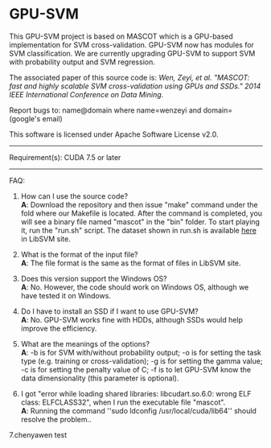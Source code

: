 GPU-SVM
======
This GPU-SVM project is based on MASCOT which is a GPU-based implementation for SVM cross-validation. GPU-SVM now has modules for SVM classification. We are currently upgrading GPU-SVM to support SVM with probability output and SVM regression.

The associated paper of this source code is: <i>Wen, Zeyi, et al. "MASCOT: fast and highly scalable SVM cross-validation using GPUs and SSDs." 2014 IEEE International Conference on Data Mining</i>.

Report bugs to: name@domain where name=wenzeyi and domain=(google's email)

This software is licensed under Apache Software License v2.0.

---------
Requirement(s):
CUDA 7.5 or later

---------
FAQ:

1. How can I use the source code?<br>
<b>A</b>: Download the repository and then issue "make" command under the fold where our Makefile is located. After the command is completed, you will see a binary file named "mascot" in the "bin" folder. To start playing it, run the "run.sh" script. The dataset shown in run.sh is available <a href="http://www.csie.ntu.edu.tw/~cjlin/libsvmtools/datasets/binary.html">here</a> in LibSVM site.

2. What is the format of the input file?<br>
<b>A</b>: The file format is the same as the format of files in LibSVM site.

3. Does this version support the Windows OS?<br>
<b>A</b>: No. However, the code should work on Windows OS, although we have tested it on Windows.

4. Do I have to install an SSD if I want to use GPU-SVM?<br>
<b>A</b>: No. GPU-SVM works fine with HDDs, although SSDs would help improve the efficiency.

5. What are the meanings of the options?<br>
<b>A</b>: -b is for SVM with/without probability output; -o is for setting the task type (e.g. training or cross-validation); -g is for setting the gamma value; -c is for setting the penalty value of C; -f is to let GPU-SVM know the data dimensionality (this parameter is optional).

6. I got "error while loading shared libraries: libcudart.so.6.0: wrong ELF class: ELFCLASS32", when I run the executable file "mascot".<br>
<b>A</b>: Running the command ''sudo ldconfig /usr/local/cuda/lib64'' should resolve the problem..

7.chenyawen test